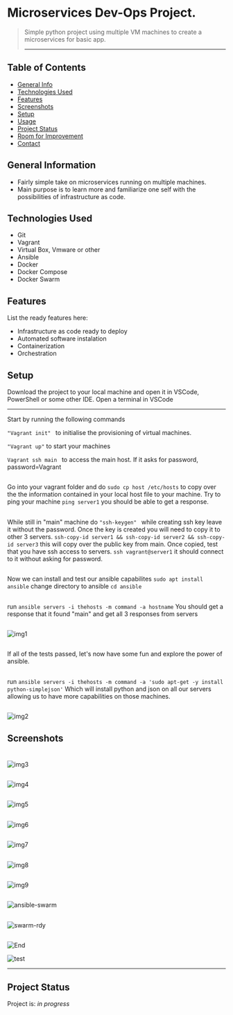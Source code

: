 # Microservices Dev-Ops Project.
> Simple python project using multiple VM machines to create a microservices for basic app.
> <hr>

## Table of Contents
* [General Info](#general-information)
* [Technologies Used](#technologies-used)
* [Features](#features)
* [Screenshots](#screenshots)
* [Setup](#setup)
* [Usage](#usage)
* [Project Status](#project-status)
* [Room for Improvement](#room-for-improvement)
* [Contact](#contact)


## General Information
- Fairly simple take on microservices running on multiple machines.
- Main purpose is to learn more and familiarize one self with the possibilities of infrastructure as code.
<!-- You don't have to answer all the questions - just the ones relevant to your project. -->


## Technologies Used
- Git
- Vagrant
- Virtual Box, Vmware or other
- Ansible
- Docker 
- Docker Compose
- Docker Swarm


## Features
List the ready features here:
- Infrastructure as code ready to deploy
- Automated software instalation 
- Containerization
- Orchestration
##
## Setup
Download the project to your local machine and open it in VSCode, PowerShell or some other IDE.
Open a terminal in VSCode
<hr>
Start by running the following commands

```"Vagrant init" ``` to initialise the provisioning of virtual machines.

```"Vagrant up"``` to start your machines

```Vagrant ssh main ``` to access the main host. If it asks for password, password=Vagrant
##

Go into your vagrant folder and do ```sudo cp host /etc/hosts``` to copy over the the information contained in your local host file to your machine. 
Try to ping your machine ```ping server1``` you should be able to get a response.
##
While still in "main" machine do ```"ssh-keygen" ``` while creating ssh key leave it without the password.
Once the key is created you will need to copy it to other 3 servers.
```ssh-copy-id server1 && ssh-copy-id server2 && ssh-copy-id server3``` this will copy over the public key from main.
Once copied, test that you have ssh access to servers. ```ssh vagrant@server1``` it should connect to it without asking for password.
##
Now we can install and test our ansible capabilites
```sudo apt install ansible```
change directory to ansible ```cd ansible```
##
run ```ansible servers -i thehosts -m command -a hostname``` 
You should get a response that it found "main" and get all 3 responses from servers
##
![img1](https://user-images.githubusercontent.com/36207533/134399268-1be85e24-5caf-4613-adf7-bc96c3a657ed.png)
##
If all of the tests passed, let's now have some fun and explore the power of ansible.
##
run ```ansible servers -i thehosts -m command -a 'sudo apt-get -y install python-simplejson'``` 
Which will install python and json on all our servers allowing us to have more capabilities on those machines.
##
![img2](https://user-images.githubusercontent.com/36207533/134399272-11fef3e3-3349-40ee-bbe8-65ee45b0fd9f.png)
##

## Screenshots
#
![img3](https://user-images.githubusercontent.com/36207533/134399273-a1243212-6d6f-43bb-91db-6f57cfe6c90a.png)
##
![img4](https://user-images.githubusercontent.com/36207533/134399276-7a813231-2685-4bbd-9266-d23b9d6a70a5.png)
##
![img5](https://user-images.githubusercontent.com/36207533/134399254-4ebe4010-8de4-4630-b9cd-e8a28a789f90.png)
##
![img6](https://user-images.githubusercontent.com/36207533/134399256-4eadd491-fb11-42dc-870c-6bf91f52532f.png)
##
![img7](https://user-images.githubusercontent.com/36207533/134399258-fd5e216e-0365-467f-8034-4afc5de695b5.png)
##
![img8](https://user-images.githubusercontent.com/36207533/134399261-d17b36a7-d41b-46d1-bdc0-50c2a65a7d86.png)
##
![img9](https://user-images.githubusercontent.com/36207533/134399262-93804294-ac79-4cc6-88bf-dd469c7e36f2.png)
##
![ansible-swarm](https://user-images.githubusercontent.com/36207533/134399263-e8782b0d-c767-4aee-b352-738fc9da8ef4.png)
##
![swarm-rdy](https://user-images.githubusercontent.com/36207533/134399265-f621fd7e-88e9-4d10-a9fb-7f509ac3d2b1.png)
##
![End](https://user-images.githubusercontent.com/36207533/134399267-06d8600c-e6d1-4ecc-81a0-549725c52125.png)

![test](https://user-images.githubusercontent.com/36207533/134538827-16b96639-fc3d-4f88-93ec-bba523400486.png)

<hr>


<!--What are the project requirements/dependencies? Where are they listed? A requirements.txt or a Pipfile.lock file perhaps? Where is it located?

Proceed to describe how to install / setup one's local environment / get started with the project.-->


<!--## Usage
How does one go about using it?
Provide various use cases and code examples here.

`write-your-code-here`-->


## Project Status
Project is: _in progress_


<!-- ## Room for Improvement
Include areas you believe need improvement / could be improved. Also add TODOs for future development.

Room for improvement:
- Improvement to be done 1
- Improvement to be done 2

To do:
- Feature to be added 1
- Feature to be added 2 


## Contact
Created by -->
